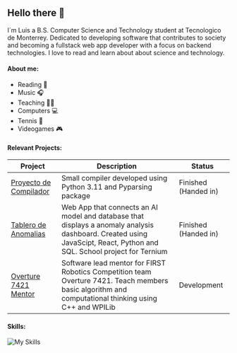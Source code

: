 ## Hello there 👋

I´m Luis a B.S. Computer Science and Technology student at Tecnologico de Monterrey. Dedicated to developing software that contributes to society and becoming a fullstack web app developer with a focus on backend technologies. I love to read and learn about about science and technology.

#### About me:
- Reading 📄
- Music 🎧
- Teaching 👨‍🏫
- Computers 💻
- Tennis 🎾
- Videogames 🎮

#### Relevant Projects:
| Project  | Description | Status |
| ------------- | ------------- | ------------- |
| [Proyecto de Compilador](https://github.com/Luis-Leyva/ProyectoCompilador)  | Small compiler developed using Python 3.11 and Pyparsing package | Finished (Handed in) |
| [Tablero de Anomalias](https://github.com/CarlosGlzMx/TableroDeAnomalias)  | Web App that connects an AI model and database that displays a anomaly analysis dashboard. Created using JavaScipt, React, Python and SQL. School project for Ternium | Finished (Handed in)|
| [Overture 7421 Mentor](https://github.com/Overture-74212) | Software lead mentor for FIRST Robotics Competition team Overture 7421. Teach members basic algorithm and computational thinking using C++ and WPILib | Development |

#### Skills:
![My Skills](https://skillicons.dev/icons?i=js,html,css,cpp,python,nodejs,react,firebase,vscode)
